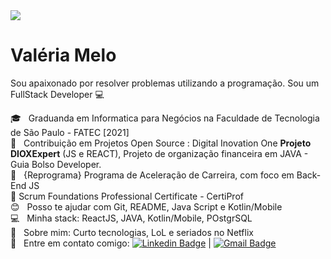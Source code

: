 <img width="auto" src="https://user-images.githubusercontent.com/59574875/89461523-7a6d0580-d742-11ea-8e99-4d9309628fcf.jpg">


# Valéria Melo


Sou apaixonado por resolver problemas utilizando a programação.
Sou um FullStack Developer :computer:

:mortar_board:  &nbsp; Graduanda em Informatica para Negócios na Faculdade de Tecnologia de São Paulo - FATEC [2021]
  <br/>:rocket:  &nbsp; Contribuição em Projetos Open Source : Digital Inovation One **Projeto DIOXExpert** (JS e REACT), Projeto de organização financeira em JAVA - Guia Bolso Developer.
 <br/> :purple_heart: &nbsp; {Reprograma} Programa de Aceleração de Carreira, com foco em Back-End JS
 <br/> :pushpin: Scrum Foundations Professional Certificate - CertiProf
 <br/> :blush: &nbsp; Posso te ajudar com Git, README, Java Script e Kotlin/Mobile
 <br/> :computer: &nbsp; Minha stack: ReactJS, JAVA, Kotlin/Mobile, POstgrSQL
 <br/> 💬  &nbsp; Sobre mim: Curto tecnologias, LoL e seriados no Netflix
 <br/> :email: &nbsp; Entre em contato comigo: [![Linkedin Badge](https://img.shields.io/badge/-ValeriaMelo-blue?style=flat-square&logo=Linkedin&logoColor=white&link=https://www.linkedin.com/in/valeriamelotech/)](https://www.linkedin.com/in/valeriamelotech/) 
| 
[![Gmail Badge](https://img.shields.io/badge/-valleriademelo@gmail.com-c14438?style=flat-square&logo=Gmail&logoColor=white&link=mailto:valleriademelo@gmail.com)](mailto:tgmarinho@gmail.com)

